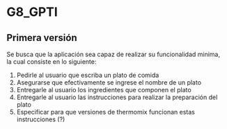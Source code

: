 # G8_GPTI

## Primera versión

Se busca que la aplicación sea capaz de realizar su funcionalidad minima, la cual consiste en lo siguiente:

1. Pedirle al usuario que escriba un plato de comida
2. Asegurarse que efectivamente se ingrese el nombre de un plato
3. Entregarle al usuario los ingredientes que componen el plato
4. Entregarle al usuario las instrucciones para realizar la preparación del plato
5. Especificar para que versiones de thermomix funcionan estas instrucciones (?)